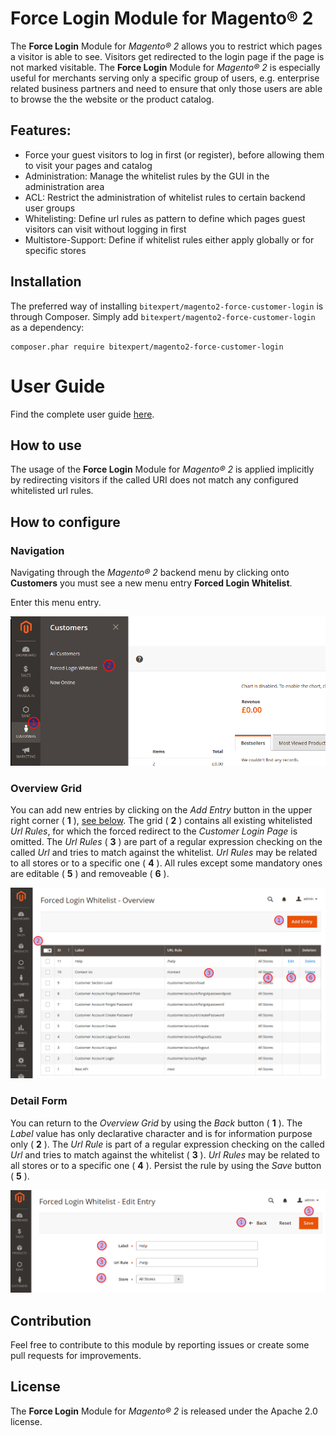 # Force Login Module for Magento® 2
The **Force Login** Module for *Magento® 2* allows you to restrict which pages a visitor is
able to see. Visitors get redirected to the login page if the page is not marked visitable.
The **Force Login** Module for *Magento® 2* is especially useful for merchants serving only a specific
group of users, e.g. enterprise related business partners and need to ensure that only those users are
able to browse the the website or the product catalog.

## Features:
* Force your guest visitors to log in first (or register), before allowing them to visit your pages and catalog
* Administration: Manage the whitelist rules by the GUI in the administration area
* ACL: Restrict the administration of whitelist rules to certain backend user groups
* Whitelisting: Define url rules as pattern to define which pages guest visitors can visit without logging in first
* Multistore-Support: Define if whitelist rules either apply globally or for specific stores

## Installation
The preferred way of installing `bitexpert/magento2-force-customer-login` is through Composer. Simply add `bitexpert/magento2-force-customer-login` 
as a dependency:

```
composer.phar require bitexpert/magento2-force-customer-login
```

# User Guide
Find the complete user guide [here](./docs/UserGuide.pdf "User Guide").

## How to use
The usage of the **Force Login** Module for *Magento® 2* is applied implicitly by redirecting visitors 
if the called URI does not match any configured whitelisted url rules.

## How to configure

### Navigation
Navigating through the *Magento® 2* backend menu by clicking onto **Customers** you must see a new menu 
entry **Forced Login Whitelist**. 

Enter this menu entry.

![alt text](./resources/ui_step_01.png "UI Navigation")

### Overview Grid
You can add new entries by clicking on the *Add Entry* button in the upper right corner ( **1** ), [see below](#detail-form). 
The grid ( **2** ) contains all existing whitelisted *Url Rules*, for which the forced redirect to the *Customer Login Page* is omitted.
The *Url Rules* ( **3** ) are part of a regular expression checking on the called *Url* and tries to match against the whitelist.
*Url Rules* may be related to all stores or to a specific one ( **4** ). All rules except some mandatory ones are editable ( **5** ) and removeable ( **6** ).

![alt text](./resources/ui_step_02.png "UI Grid")

### Detail Form
You can return to the *Overview Grid* by using the *Back* button ( **1** ). The *Label* value has only declarative character and
is for information purpose only ( **2** ). The *Url Rule* is part of a regular expression checking on the called 
*Url* and tries to match against the whitelist ( **3** ). *Url Rules* may be related to all stores or to a specific one ( **4** ).
Persist the rule by using the *Save* button ( **5** ).

![alt text](./resources/ui_step_03.png "UI Form")

## Contribution
Feel free to contribute to this module by reporting issues or create some pull requests for improvements.

## License
The **Force Login** Module for *Magento® 2* is released under the Apache 2.0 license.
